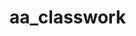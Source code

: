 # aa_classwork





















































































































































































































































































